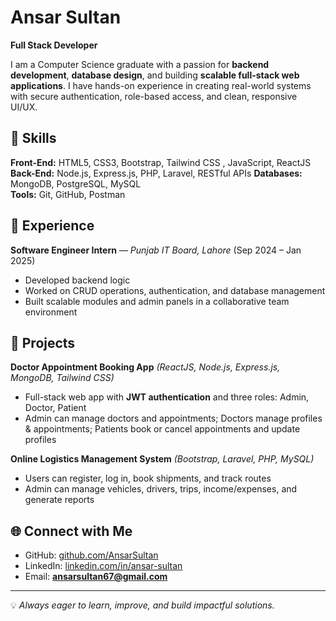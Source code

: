 # Ansar Sultan
**Full Stack Developer**  

I am a  Computer Science graduate with a passion for **backend development**, **database design**, and building **scalable full-stack web applications**. I have hands-on experience in creating real-world systems with secure authentication, role-based access, and clean, responsive UI/UX.

## 🚀 Skills

**Front-End:** HTML5, CSS3, Bootstrap, Tailwind CSS , JavaScript, ReactJS
**Back-End:** Node.js, Express.js, PHP, Laravel, RESTful APIs
**Databases:** MongoDB, PostgreSQL, MySQL   
**Tools:** Git, GitHub, Postman 

## 💼 Experience

**Software Engineer Intern** — *Punjab IT Board, Lahore* (Sep 2024 – Jan 2025)  
- Developed backend logic  
- Worked on CRUD operations, authentication, and database management  
- Built scalable modules and admin panels in a collaborative team environment  

## 📂 Projects

**Doctor Appointment Booking App** *(ReactJS, Node.js, Express.js, MongoDB, Tailwind CSS)*  
- Full-stack web app with **JWT authentication** and three roles: Admin, Doctor, Patient  
- Admin can manage doctors and appointments; Doctors manage profiles & appointments; Patients book or cancel appointments and update profiles  

**Online Logistics Management System** *(Bootstrap, Laravel, PHP, MySQL)*  
- Users can register, log in, book shipments, and track routes  
- Admin can manage vehicles, drivers, trips, income/expenses, and generate reports  

## 🌐 Connect with Me
- GitHub: [github.com/AnsarSultan](https://github.com/AnsarSultan)  
- LinkedIn: [linkedin.com/in/ansar-sultan](https://www.linkedin.com/in/ansar-sultan)  
- Email: **ansarsultan67@gmail.com**

---
💡 *Always eager to learn, improve, and build impactful solutions.*
